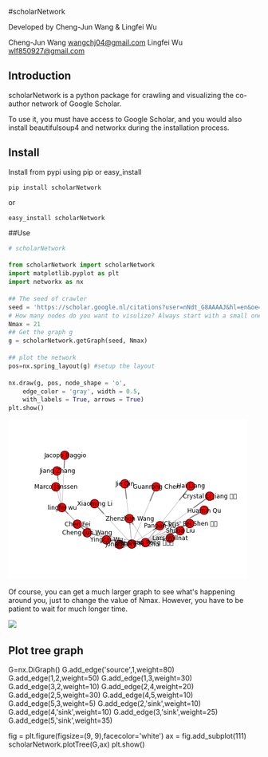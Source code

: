 #scholarNetwork

Developed by Cheng-Jun Wang & Lingfei Wu

Cheng-Jun Wang wangchj04@gmail.com
Lingfei Wu wlf850927@gmail.com

## Introduction

scholarNetwork is a python package for crawling and visualizing the co-author network of Google Scholar.

To use it, you must have access to Google Scholar, and you would also install beautifulsoup4 and networkx during the installation process.

## Install
Install from pypi using pip or easy_install

	pip install scholarNetwork

or

	easy_install scholarNetwork

##Use

```python
# scholarNetwork

from scholarNetwork import scholarNetwork
import matplotlib.pyplot as plt
import networkx as nx

## The seed of crawler
seed = 'https://scholar.google.nl/citations?user=nNdt_G8AAAAJ&hl=en&oe=ASCII'
# How many nodes do you want to visulize? Always start with a small one. 
Nmax = 21
## Get the graph g
g = scholarNetwork.getGraph(seed, Nmax)

## plot the network
pos=nx.spring_layout(g) #setup the layout

nx.draw(g, pos, node_shape = 'o',
	edge_color = 'gray', width = 0.5,
	with_labels = True, arrows = True)
plt.show()
```

![](https://github.com/chengjun/scholarNetwork/blob/master/example.png)

Of course, you can get a much larger graph to see what's happening around you, just to change the value of Nmax. However, you have to be patient to wait for much longer time.

![](http://chengjun.qiniudn.com/ego300large.png)

## Plot tree graph

G=nx.DiGraph()
G.add_edge('source',1,weight=80)
G.add_edge(1,2,weight=50)
G.add_edge(1,3,weight=30)
G.add_edge(3,2,weight=10)
G.add_edge(2,4,weight=20)
G.add_edge(2,5,weight=30)
G.add_edge(4,5,weight=10)
G.add_edge(5,3,weight=5)
G.add_edge(2,'sink',weight=10)
G.add_edge(4,'sink',weight=10)
G.add_edge(3,'sink',weight=25)
G.add_edge(5,'sink',weight=35)

fig = plt.figure(figsize=(9, 9),facecolor='white')
ax = fig.add_subplot(111)
scholarNetwork.plotTree(G,ax)
plt.show()

